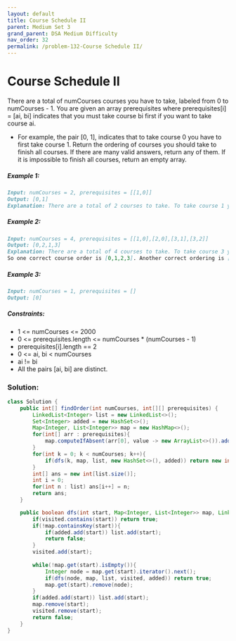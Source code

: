 ```yaml
---
layout: default
title: Course Schedule II
parent: Medium Set 3
grand_parent: DSA Medium Difficulty
nav_order: 32
permalink: /problem-132-Course Schedule II/
---
```

# Course Schedule II
There are a total of numCourses courses you have to take, labeled from 0 to numCourses - 1. You are given an array prerequisites where prerequisites[i] = [ai, bi] indicates that you must take course bi first if you want to take course ai.

* For example, the pair [0, 1], indicates that to take course 0 you have to first take course 1.
Return the ordering of courses you should take to finish all courses. If there are many valid answers, return any of them. If it is impossible to finish all courses, return an empty array.

##### Example 1:
```markdown
Input: numCourses = 2, prerequisites = [[1,0]]
Output: [0,1]
Explanation: There are a total of 2 courses to take. To take course 1 you should have finished course 0. So the correct course order is [0,1].
```
##### Example 2:
```markdown
Input: numCourses = 4, prerequisites = [[1,0],[2,0],[3,1],[3,2]]
Output: [0,2,1,3]
Explanation: There are a total of 4 courses to take. To take course 3 you should have finished both courses 1 and 2. Both courses 1 and 2 should be taken after you finished course 0.
So one correct course order is [0,1,2,3]. Another correct ordering is [0,2,1,3].
```
##### Example 3:
```markdown
Input: numCourses = 1, prerequisites = []
Output: [0]
```
##### Constraints:
* 1 <= numCourses <= 2000
* 0 <= prerequisites.length <= numCourses * (numCourses - 1)
* prerequisites[i].length == 2
* 0 <= ai, bi < numCourses
* ai != bi
* All the pairs [ai, bi] are distinct.

### Solution:
```java
class Solution {
    public int[] findOrder(int numCourses, int[][] prerequisites) {
        LinkedList<Integer> list = new LinkedList<>();
        Set<Integer> added = new HashSet<>();
        Map<Integer, List<Integer>> map = new HashMap<>();
        for(int[] arr : prerequisites){
            map.computeIfAbsent(arr[0], value -> new ArrayList<>()).add(arr[1]);
        }
        for(int k = 0; k < numCourses; k++){
            if(dfs(k, map, list, new HashSet<>(), added)) return new int[0];
        }
        int[] ans = new int[list.size()];
        int i = 0;
        for(int n : list) ans[i++] = n;
        return ans;
    }

    public boolean dfs(int start, Map<Integer, List<Integer>> map, LinkedList<Integer> list, Set<Integer> visited, Set<Integer> added){
        if(visited.contains(start)) return true;
        if(!map.containsKey(start)){
            if(added.add(start)) list.add(start);
            return false;
        }
        visited.add(start);
        
        while(!map.get(start).isEmpty()){
            Integer node = map.get(start).iterator().next();
            if(dfs(node, map, list, visited, added)) return true;
            map.get(start).remove(node);
        }
        if(added.add(start)) list.add(start);
        map.remove(start);
        visited.remove(start);
        return false; 
    }
}
```